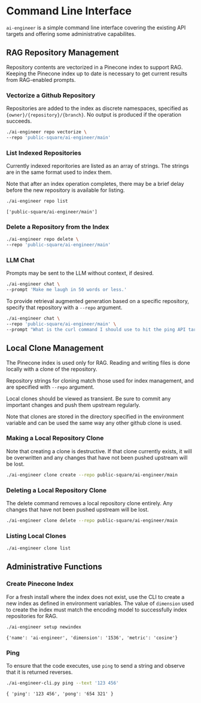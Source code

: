 # Command Line Interface
`ai-engineer` is a simple command line interface covering the existing API
targets and offering some administrative capabilites.

## RAG Repository Management
Repository contents are vectorized in a Pinecone index to support RAG.
Keeping the Pinecone index up to date is necessary to get current results
from RAG-enabled prompts.

### Vectorize a Github Repository
Repositories are added to the index as discrete namespaces, specified as
`{owner}/{repository}/{branch}`. No output is produced if the operation
succeeds.

```bash
./ai-engineer repo vectorize \
--repo 'public-square/ai-engineer/main'
```

### List Indexed Repositories
Currently indexed reporitories are listed as an array of strings. The strings
are in the same format used to index them.

Note that after an index operation completes, there may be a brief delay before
the new repository is available for listing.

```bash
./ai-engineer repo list
```

```
['public-square/ai-engineer/main']
```

### Delete a Repository from the Index
```bash
./ai-engineer repo delete \
--repo 'public-square/ai-engineer/main'
```

### LLM Chat
Prompts may be sent to the LLM without context, if desired.

```bash
./ai-engineer chat \
--prompt 'Make me laugh in 50 words or less.'
```

To provide retrieval augmented generation based on a specific repository,
specify that repository with a `--repo` argument.

```bash
./ai-engineer chat \
--repo 'public-square/ai-engineer/main' \
--prompt "What is the curl command I should use to hit the ping API target?"
```

## Local Clone Management
The Pinecone index is used only for RAG. Reading and writing files is done
locally with a clone of the repository.

Repository strings for cloning match those used for index management, and
are specified with  `--repo` argument.

Local clones should be viewed as transient. Be sure to commit any important
changes and push them upstream regularly.

Note that clones are stored in the directory specified in the environment
variable and can be used the same way any other github clone is used.

### Making a Local Repository Clone
Note that creating a clone is destructive. If that clone currently exists,
it will be overwritten and any changes that have not been pushed upstream will
be lost.

```bash
./ai-engineer clone create --repo public-square/ai-engineer/main
```

### Deleting a Local Repository Clone
The delete command removes a local repository clone entirely. Any changes that
have not been pushed upstream will be lost.

```bash
./ai-engineer clone delete --repo public-square/ai-engineer/main
```

### Listing Local Clones

```bash
./ai-engineer clone list
```

## Administrative Functions

### Create Pinecone Index
For a fresh install where the index does not exist, use the CLI to create
a new index as defined in environment variables. The value of `dimension` used
to create the index must match the encoding model to successfully index
repositories for RAG.

```bash
./ai-engineer setup newindex
```

```
{'name': 'ai-engineer', 'dimension': '1536', 'metric': 'cosine'}
```

### Ping
To ensure that the code executes, use `ping` to send a string and observe that
it is returned reverses.
```bash
./ai-engineer-cli.py ping --text '123 456'
```

```
{ 'ping': '123 456', 'pong': '654 321' }
```
